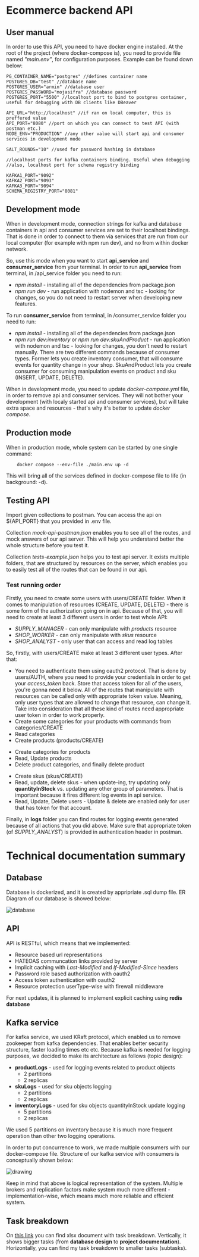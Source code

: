 # Ecommerce backend API

## User manual

In order to use this API, you need to have docker engine installed.
At the root of the project (where docker-compose is), you need to provide file named
*"main.env"*, for configuration purposes. Example can be found down below:

```
PG_CONTAINER_NAME="postgres" //defines container name
POSTGRES_DB="test" //database name
POSTGRES_USER="armin" //database user
POSTGRES_PASSWORD="mojasifra" //database password
POSTGRES_PORT="5500" //localhost port to bind to postgres container, useful for debugging with DB clients like DBeaver

API_URL="http://localhost" //if ran on local computer, this is preffered value
API_PORT="8080" //port on which you can connect to test API (with postman etc.)
NODE_ENV="PRODUCTION" //any other value will start api and consumer services in development mode

SALT_ROUNDS="10" //used for password hashing in database

//localhost ports for kafka containers binding. Useful when debugging
//also, localhost port for schema registry binding

KAFKA1_PORT="9092" 
KAFKA2_PORT="9093"
KAFKA3_PORT="9094"
SCHEMA_REGISTRY_PORT="8081"
```

## Development mode

When in development mode, connection strings for kafka and database containers in 
api and consumer services are set to their localhost bindings. That is done in order
to connect to them via services that are run from our local computer (for example with npm run dev), 
and no from within docker network.

So, use this mode when you want to start **api_service** and **consumer_service** from your terminal.
In order to run **api_service** from terminal, in /api_service folder you need to run:

* *npm install* - installing all of the dependencies from package.json
* *npm run dev* - run application with nodemon and tsc - looking for changes, so you do not need to restart server when developing new features.

To run **consumer_service** from terminal, in /consumer_service folder you need to run:

* *npm install* - installing all of the dependencies from package.json
* *npm run dev:inventory* or *npm run dev:skuAndProduct* - run application with nodemon and tsc - looking for changes, you don't need to restart manually. There are two different commands because of consumer types. Former lets you create inventory consumer, that will consume events for quantity change in your shop. SkuAndProduct lets you create consumer for consuming manipulation events on product and sku (INSERT, UPDATE, DELETE).

When in development mode, you need to update _docker-compose.yml_ file, in order to remove api and consumer 
services. They will not bother your development (with localy started api and consumer services), but will take extra space and resources - that's why it's better to update _docker compose_.

## Production mode
When in production mode, whole system can be started by one single command:

```
    docker compose --env-file ./main.env up -d
```

This will bring all of the services defined in docker-compose file to life (in background: -d).

## Testing API

Import given collections to postman. You can access the api on ${API_PORT} that you provided in .env file. 

Collection _mock-api-postman.json_ enables you to see all of the routes, and mock answers of our api server. This will help you understand better the whole structure before you test it.

Collection _tests-example.json_ helps you to test api server. It exists multiple folders, that are structured by 
resources on the server, which enables you to easily test all of the routes that can be found in our api.

### Test running order

Firstly, you need to create some users with users/CREATE folder. When it comes to manipulation of resources (CREATE, UPDATE, DELETE) - there is some form of the authorization going on in api. Because of that, you will need to create at least 3 different users in order to test whole API:

* *SUPPLY_MANAGER* - can only manipulate with *products* resource
* *SHOP_WORKER* - can only manipulate with *skus* resource
* *SHOP_ANALYST* - only user that can access and read log tables

So, firstly, with users/CREATE make at least 3 different user types. After that:
* You need to authenticate them using oauth2 protocol. That is done by users/AUTH, where you need to provide your credentials in order to get your *access_token* back. Store that access token for all of the users, you're gonna need it below. All of the routes that manipulate with resources can be called only with appropriate token value. Meaning, only user types that are allowed to change that resource, can change it. Take into consideration that all these kind of routes need appropriate user token in order to work properly.
* Create some categories for your products with commands from categories/CREATE
* Read categories
* Create products (products/CREATE)
+ Create categories for products
+ Read, Update products
+ Delete product categories, and finally delete product
* Create skus (skus/CREATE)
* Read, update, delete skus - when update-ing, try updating only **quantityInStock** vs. updating any other group of parameters. That is important because it fires different log events in api service.
* Read, Update, Delete users - Update & delete are enabled only for user that has token for that account.

Finally, in **logs** folder you can find routes for logging events generated because of all actions that you did above. Make sure that appropriate token (of *SUPPLY_ANALYST*) is provided in authentication header in postman.


# Technical documentation summary

## Database 

Database is dockerized, and it is created by appripriate .sql dump file. ER Diagram of our database is showed below:

![database](https://github.com/PetrovicArmin/ecommerce-backend/assets/89392479/1aebde47-8a30-47a8-b790-a9b01e224506)

## API

API is RESTful, which means that we implemented:

* Resource based url representations
* HATEOAS communcation links provided by server
* Implicit caching with *Last-Modified* and *If-Modified-Since* headers
* Password role based authorization with oauth2
* Access token authentication with oauth2
* Resource protection userType-wise with firewall middleware

For next updates, it is planned to implement explicit caching using **redis database**

## Kafka service

For kafka service, we used KRaft protocol, which enabled us to remove zookeeper from kafka dependencies. That enables better security structure, faster loading times etc etc. Because kafka is needed for logging purposes, we decided to make its architecture as follows (topic design):

* **productLogs** - used for logging events related to product objects
    * 2 partitions
    * 2 replicas
* **skuLogs** - used for sku objects logging
    * 2 partitions 
    * 2 replicas
* **inventoryLogs** - used for sku objects quantityInStock update logging
    * 5 partitions
    * 2 replicas

We used 5 partitions on inventory because it is much more frequent operation than other two logging operations.

In order to put concurrence to work, we made multiple consumers with our docker-compose file. Structure of our kafka service with consumers is conceptually shown below:

![drawing](https://github.com/PetrovicArmin/ecommerce-backend/assets/89392479/6e7f175a-0a88-4dbc-acc5-7d2ea1240c36)


Keep in mind that above is logical representation of the system. Multiple brokers and replication factors make system much more different - implementation-wise, which means much more reliable and efficient system.

## Task breakdown

On [this link](https://etfunsa-my.sharepoint.com/:x:/g/personal/apetrovic1_etf_unsa_ba/ESI0qwYt4oJAuI480CoTUn4Bgk1uaw3atzhr2iDJs420-A?e=JJqiz0) you can find xlsx document with task breakdown. Vertically, it shows bigger tasks (from **database design** to **project documentation**). Horizontally, you can find my task breakdown to smaller tasks (subtasks). 

